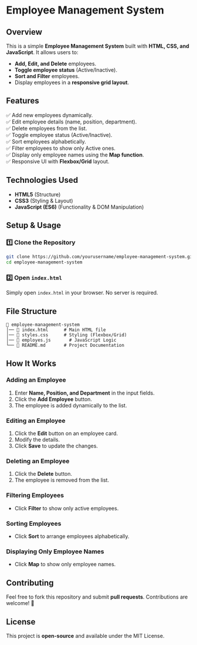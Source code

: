 # Employee Management System

## Overview
This is a simple **Employee Management System** built with **HTML, CSS, and JavaScript**. It allows users to:
- **Add, Edit, and Delete** employees.
- **Toggle employee status** (Active/Inactive).
- **Sort and Filter** employees.
- Display employees in a **responsive grid layout**.

## Features
✅ Add new employees dynamically.  
✅ Edit employee details (name, position, department).  
✅ Delete employees from the list.  
✅ Toggle employee status (Active/Inactive).  
✅ Sort employees alphabetically.  
✅ Filter employees to show only Active ones.  
✅ Display only employee names using the **Map function**.  
✅ Responsive UI with **Flexbox/Grid** layout.  

## Technologies Used
- **HTML5** (Structure)
- **CSS3** (Styling & Layout)
- **JavaScript (ES6)** (Functionality & DOM Manipulation)

## Setup & Usage
### 1️⃣ Clone the Repository
```sh
git clone https://github.com/yourusername/employee-management-system.git
cd employee-management-system
```

### 2️⃣ Open `index.html`
Simply open `index.html` in your browser. No server is required.

## File Structure
```
📂 employee-management-system
│── 📄 index.html      # Main HTML file
│── 📄 styles.css      # Styling (Flexbox/Grid)
│── 📄 employes.js       # JavaScript Logic
└── 📄 README.md       # Project Documentation
```

## How It Works
### Adding an Employee
1. Enter **Name, Position, and Department** in the input fields.
2. Click the **Add Employee** button.
3. The employee is added dynamically to the list.

### Editing an Employee
1. Click the **Edit** button on an employee card.
2. Modify the details.
3. Click **Save** to update the changes.

### Deleting an Employee
1. Click the **Delete** button.
2. The employee is removed from the list.

### Filtering Employees
- Click **Filter** to show only active employees.

### Sorting Employees
- Click **Sort** to arrange employees alphabetically.

### Displaying Only Employee Names
- Click **Map** to show only employee names.


## Contributing
Feel free to fork this repository and submit **pull requests**. Contributions are welcome! 🚀

## License
This project is **open-source** and available under the MIT License.

